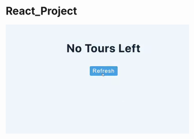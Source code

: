# React_Project
![Demo](https://github.com/DragonUncaged/React_Project/blob/main/z_all%20Screenshots/z2tours.png)